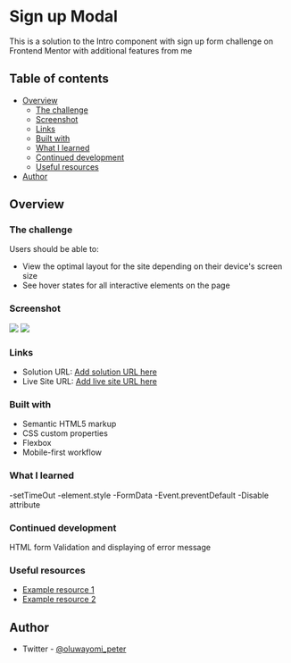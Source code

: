 # Sign up Modal 

This is a solution to the Intro component with sign up form challenge on Frontend Mentor with additional features from me

## Table of contents

- [Overview](#overview)
  - [The challenge](#the-challenge)
  - [Screenshot](#screenshot)
  - [Links](#links)
  - [Built with](#built-with)
  - [What I learned](#what-i-learned)
  - [Continued development](#continued-development)
  - [Useful resources](#useful-resources)
- [Author](#author)

## Overview

### The challenge

Users should be able to:

- View the optimal layout for the site depending on their device's screen size
- See hover states for all interactive elements on the page

### Screenshot

![](./images/mobile-Sign-Form-Modal-.png)
![](./images/Desktop-Sign-Form-Modal.png)


### Links

- Solution URL: [Add solution URL here](https://your-solution-url.com)
- Live Site URL: [Add live site URL here](https://your-live-site-url.com)

### Built with

- Semantic HTML5 markup
- CSS custom properties
- Flexbox
- Mobile-first workflow


### What I learned

-setTimeOut
-element.style
-FormData
-Event.preventDefault
-Disable attribute

### Continued development

HTML form Validation and displaying of error message

### Useful resources

- [Example resource 1](https://www.example.com) 
- [Example resource 2](https://www.example.com) 

## Author

- Twitter - [@oluwayomi_peter](https://www.twitter.com/oluwayomi_peter)

